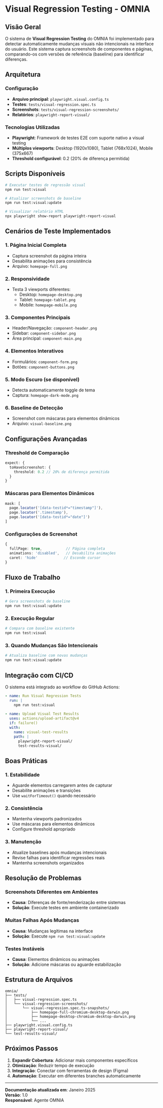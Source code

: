 # Visual Regression Testing - OMNIA

## Visão Geral

O sistema de **Visual Regression Testing** do OMNIA foi implementado para detectar automaticamente mudanças visuais não intencionais na interface do usuário. Este sistema captura screenshots de componentes e páginas, comparando-os com versões de referência (baseline) para identificar diferenças.

## Arquitetura

### Configuração
- **Arquivo principal**: `playwright.visual.config.ts`
- **Testes**: `tests/visual-regression.spec.ts`
- **Screenshots**: `tests/visual-regression-screenshots/`
- **Relatórios**: `playwright-report-visual/`

### Tecnologias Utilizadas
- **Playwright**: Framework de testes E2E com suporte nativo a visual testing
- **Múltiplos viewports**: Desktop (1920x1080), Tablet (768x1024), Mobile (375x667)
- **Threshold configurável**: 0.2 (20% de diferença permitida)

## Scripts Disponíveis

```bash
# Executar testes de regressão visual
npm run test:visual

# Atualizar screenshots de baseline
npm run test:visual:update

# Visualizar relatório HTML
npx playwright show-report playwright-report-visual
```

## Cenários de Teste Implementados

### 1. Página Inicial Completa
- Captura screenshot da página inteira
- Desabilita animações para consistência
- Arquivo: `homepage-full.png`

### 2. Responsividade
- Testa 3 viewports diferentes:
  - Desktop: `homepage-desktop.png`
  - Tablet: `homepage-tablet.png`
  - Mobile: `homepage-mobile.png`

### 3. Componentes Principais
- Header/Navegação: `component-header.png`
- Sidebar: `component-sidebar.png`
- Área principal: `component-main.png`

### 4. Elementos Interativos
- Formulários: `component-form.png`
- Botões: `component-buttons.png`

### 5. Modo Escuro (se disponível)
- Detecta automaticamente toggle de tema
- Captura: `homepage-dark-mode.png`

### 6. Baseline de Detecção
- Screenshot com máscaras para elementos dinâmicos
- Arquivo: `visual-baseline.png`

## Configurações Avançadas

### Threshold de Comparação
```typescript
expect: {
  toHaveScreenshot: {
    threshold: 0.2 // 20% de diferença permitida
  }
}
```

### Máscaras para Elementos Dinâmicos
```typescript
mask: [
  page.locator('[data-testid*="timestamp"]'),
  page.locator('.timestamp'),
  page.locator('[data-testid*="date"]')
]
```

### Configurações de Screenshot
```typescript
{
  fullPage: true,           // Página completa
  animations: 'disabled',   // Desabilita animações
  caret: 'hide'            // Esconde cursor
}
```

## Fluxo de Trabalho

### 1. Primeira Execução
```bash
# Gera screenshots de baseline
npm run test:visual:update
```

### 2. Execução Regular
```bash
# Compara com baseline existente
npm run test:visual
```

### 3. Quando Mudanças São Intencionais
```bash
# Atualiza baseline com novas mudanças
npm run test:visual:update
```

## Integração com CI/CD

O sistema está integrado ao workflow do GitHub Actions:

```yaml
- name: Run Visual Regression Tests
  run: |
    npm run test:visual
    
- name: Upload Visual Test Results
  uses: actions/upload-artifact@v4
  if: failure()
  with:
    name: visual-test-results
    path: |
      playwright-report-visual/
      test-results-visual/
```

## Boas Práticas

### 1. Estabilidade
- Aguarde elementos carregarem antes de capturar
- Desabilite animações e transições
- Use `waitForTimeout()` quando necessário

### 2. Consistência
- Mantenha viewports padronizados
- Use máscaras para elementos dinâmicos
- Configure threshold apropriado

### 3. Manutenção
- Atualize baselines após mudanças intencionais
- Revise falhas para identificar regressões reais
- Mantenha screenshots organizados

## Resolução de Problemas

### Screenshots Diferentes em Ambientes
- **Causa**: Diferenças de fonte/renderização entre sistemas
- **Solução**: Execute testes em ambiente containerizado

### Muitas Falhas Após Mudanças
- **Causa**: Mudanças legítimas na interface
- **Solução**: Execute `npm run test:visual:update`

### Testes Instáveis
- **Causa**: Elementos dinâmicos ou animações
- **Solução**: Adicione máscaras ou aguarde estabilização

## Estrutura de Arquivos

```
omnia/
├── tests/
│   ├── visual-regression.spec.ts
│   └── visual-regression-screenshots/
│       └── visual-regression.spec.ts-snapshots/
│           ├── homepage-full-chromium-desktop-darwin.png
│           ├── homepage-desktop-chromium-desktop-darwin.png
│           └── ...
├── playwright.visual.config.ts
├── playwright-report-visual/
└── test-results-visual/
```

## Próximos Passos

1. **Expandir Cobertura**: Adicionar mais componentes específicos
2. **Otimização**: Reduzir tempo de execução
3. **Integração**: Conectar com ferramentas de design (Figma)
4. **Automação**: Executar em diferentes branches automaticamente

---

**Documentação atualizada em**: Janeiro 2025  
**Versão**: 1.0  
**Responsável**: Agente OMNIA